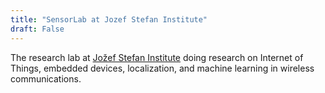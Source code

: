 ```yaml
---
title: "SensorLab at Jozef Stefan Institute"
draft: False
---
```


The research lab at [Jožef Stefan Institute](https://ijs.si) doing research on Internet of Things, embedded devices, localization, and machine learning in wireless communications.
